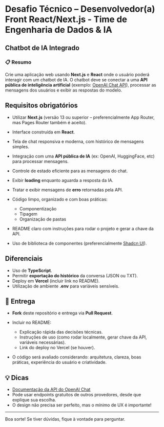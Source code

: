 # Desafio Técnico – Desenvolvedor(a) Front React/Next.js - Time de Engenharia de Dados & IA

## Chatbot de IA Integrado


### 📋 Resumo

Crie uma aplicação web usando **Next.js** e **React** onde o usuário poderá interagir com um chatbot de IA.
O chatbot deve se conectar a uma **API pública de inteligência artificial** (exemplo: [OpenAI Chat API](https://platform.openai.com/docs/api-reference/chat/create)), processar as mensagens dos usuários e exibir as respostas do modelo.

## Requisitos obrigatórios

* Utilizar **Next.js** (versão 13 ou superior – preferencialmente App Router, mas Pages Router também é aceito).
* Interface construída em **React**.
* Tela de chat responsiva e moderna, com histórico de mensagens simples.
* Integração com uma **API pública de IA** (ex: OpenAI, HuggingFace, etc) para processar mensagens.
* Controle de estado eficiente para as mensagens do chat.
* Exibir **loading** enquanto aguarda a resposta da IA.
* Tratar e exibir mensagens de **erro** retornadas pela API.
* Código limpo, organizado e com boas práticas:

  * Componentização
  * Tipagem
  * Organização de pastas
* README claro com instruções para rodar o projeto e gerar a chave da API.
* Uso de biblioteca de componentes (preferencialmente [Shadcn UI](https://ui.shadcn.com/)).

## Diferenciais

* Uso de **TypeScript**.
* Permitir **exportação do histórico** da conversa (JSON ou TXT).
* Deploy em **Vercel** (incluir link no README).
* Utilização de ambiente **.env** para variáveis sensíveis.

## 🚀 Entrega

* **Fork** deste repositório e entrega via **Pull Request**.
* Incluir no README:

  * Explicação rápida das decisões técnicas.
  * Instruções de uso (como rodar localmente, gerar chave da API, variáveis necessárias).
  * Link do deploy no Vercel (se houver).
* O código será avaliado considerando: arquitetura, clareza, boas práticas, experiência do usuário e criatividade.

## 💡 Dicas

* [Documentação da API do OpenAI Chat](https://platform.openai.com/docs/api-reference/chat/create)
* Pode usar endpoints gratuitos de outros provedores, desde que explique sua escolha.
* O design não precisa ser perfeito, mas o mínimo de UX é importante!

---

Boa sorte! Se tiver dúvidas, fique à vontade para perguntar.
